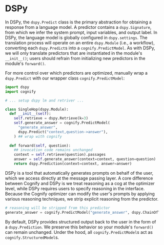 # DSPy

In DSPy, the `dspy.Predict` class is the primary abstraction for obtaining a response from a language model. A predictor contains a `dspy.Signature`, from which we infer the system prompt, input variables, and output label. In DSPy, the language model is globally configured in `dspy.settings`. The translation process will operate on an entire `dspy.Module` (i.e., a workflow), converting each `dspy.Predict`s into a `cognify.PredictModel`. As with DSPy, we will only translate predictors that are instantiated in the module's `__init__()`; users should refrain from initializing new predictors in the module's `forward()`.

For more control over which predictors are optimized, manually wrap a `dspy.Predict` with our wrapper class `cognify.PredictModel`:
```python
import dspy
import cognify

# ... setup dspy lm and retriver ...

class SingleHop(dspy.Module):
  def __init__(self):
    self.retrieve = dspy.Retrieve(k=3)
    self.generate_answer = cognify.PredictModel(
      "generate_answer",
      dspy.Predict("context,question->answer"),
    ) ## wrap with cognify
  
  def forward(self, question):
    ## invocation code remains unchanged
    context = self.retrieve(question).passages
    answer = self.generate_answer(context=context, question=question)
    return dspy.Prediction(context=context, answer=answer)
```

DSPy is a tool that automatically generates prompts on behalf of the user, which we access directly at the message passing layer. A core difference between Cognify and DSPy is we treat reasoning as a cog at the optimizer level, while DSPy requires users to specify reasoning in the interface. Because the Cognify optimizer can modify the user's prompts by applying various reasoning techniques, we strip explicit reasoning from the predictor.
```python
# reasoning will be stripped from this predictor
generate_answer = cognify.PredictModel("generate_answer", dspy.ChainOfThought(BasicQA)) 
```

By default, DSPy provides structured output back to the user in the form of a `dspy.Prediction`. We preserve this behavior so your module's `forward()` can remain unchanged. Under the hood, all `cognify.PredictModel`s act as `cognify.StructuredModel`s. 